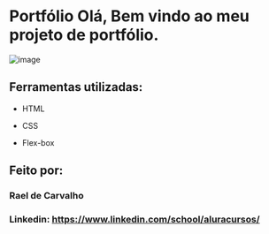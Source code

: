 # Portfólio Olá, Bem vindo ao meu projeto de portfólio.

![image]()

## Ferramentas utilizadas:

* HTML

* CSS

* Flex-box

## Feito por:

### Rael de Carvalho

### Linkedin: https://www.linkedin.com/school/aluracursos/

